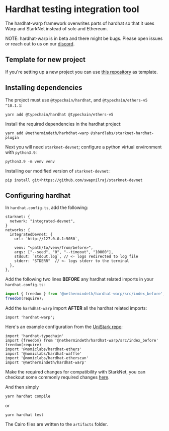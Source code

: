# Hardhat testing integration tool

The hardhat-warp framework overwrites parts of hardhat so that it uses Warp
and StarkNet instead of solc and Ethereum.

NOTE: hardhat-warp is in beta and there might be bugs. Please open issues or reach out to
us on our [discord](https://discord.gg/cPqaZXev7P).

## Template for new project

If you're setting up a new project you can use [this repository](https://github.com/swapnilraj/hardhat-warp-template) as template.

## Installing dependencies

The project must use `@typechain/hardhat`, and `@typechain/ethers-v5 ^10.1.1`:

```
yarn add @typechain/hardhat @typechain/ethers-v5
```

Install the required dependencies in the hardhat project:

```
yarn add @nethermindeth/harhdhat-warp @shardlabs/starknet-hardhat-plugin
```

Next you will need `starknet-devnet`; configure a python virtual environment with `python3.9`:

```
python3.9 -m venv venv
```

Installing our modified version of `starknet-devnet`:

```
pip install git+https://github.com/swapnilraj/starknet-devnet
```

## Configuring hardhat

In `hardhat.config.ts`, add the following:

```
starknet: {
  network: "integrated-devnet",
}
networks: {
  integratedDevnet: {
    url: `http://127.0.0.1:5050`,

    venv: "<path/to/venv/from/before>",
    args: ["--seed", "0", "--timeout", "10000"],
    stdout: `stdout.log`, // <- logs redirected to log file
    stderr: "STDERR"  // <- logs stderr to the terminal
  },
},
```

Add the following two lines **BEFORE** any hardhat related imports in your
`hardhat.config.ts`:

```typescript
import { freedom } from '@nethermindeth/hardhat-warp/src/index_before';
freedom(require);
```

Add the `harhdhat-warp` import **AFTER** all the hardhat related imports:

```
import 'hardhat-warp';
```

Here's an example configuration from the [UniStark repo](https://github.com/NethermindEth/UniStark/blob/main/hardhat.config.ts#L1):

```
import 'hardhat-typechain'
import {freedom} from '@nethermindeth/hardhat-warp/src/index_before'
freedom(require)
import '@nomiclabs/hardhat-ethers'
import '@nomiclabs/hardhat-waffle'
import '@nomiclabs/hardhat-etherscan'
import '@nethermindeth/hardhat-warp'
```

Make the required changes for compatibility with StarkNet, you can checkout some commonly required changes [here](https://nethermindeth.github.io/warp/docs/get_around_unsupported_features).

And then simply

```
yarn hardhat compile
```

or

```
yarn hardhat test
```

The Cairo files are written to the `artifacts` folder.
